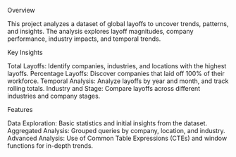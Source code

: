 Overview

This project analyzes a dataset of global layoffs to uncover trends, patterns, and insights. The analysis explores layoff magnitudes, company performance, industry impacts, and temporal trends.

Key Insights

Total Layoffs: Identify companies, industries, and locations with the highest layoffs.
Percentage Layoffs: Discover companies that laid off 100% of their workforce.
Temporal Analysis: Analyze layoffs by year and month, and track rolling totals.
Industry and Stage: Compare layoffs across different industries and company stages.

Features

Data Exploration: Basic statistics and initial insights from the dataset.
Aggregated Analysis: Grouped queries by company, location, and industry.
Advanced Analysis: Use of Common Table Expressions (CTEs) and window functions for in-depth trends.
